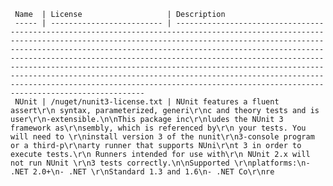      Name  | License                   | Description                                                                                                                                                                                                                                                                                                                                                                                                                                                                                                                                                              
     ----- | ------------------------- | ------------------------------------------------------------------------------------------------------------------------------------------------------------------------------------------------------------------------------------------------------------------------------------------------------------------------------------------------------------------------------------------------------------------------------------------------------------------------------------------------------------------------------------------------------------------------- 
     NUnit | /nuget/nunit3-license.txt | NUnit features a fluent assert\r\n syntax, parameterized, generi\r\nc and theory tests and is user\r\n-extensible.\n\nThis package inc\r\nludes the NUnit 3 framework as\r\nsembly, which is referenced by\r\n your tests. You will need to \r\ninstall version 3 of the nunit\r\n3-console program or a third-p\r\narty runner that supports NUni\r\nt 3 in order to execute tests.\r\n Runners intended for use with\r\n NUnit 2.x will not run NUnit \r\n3 tests correctly.\n\nSupported \r\nplatforms:\n- .NET 2.0+\n- .NET \r\nStandard 1.3 and 1.6\n- .NET Co\r\nre
